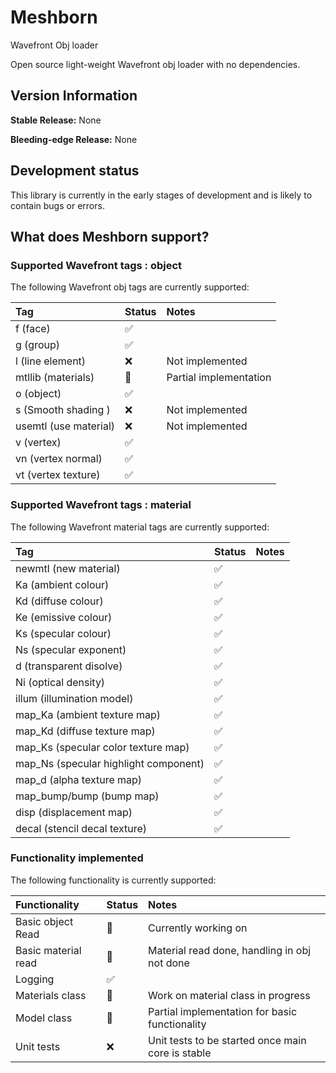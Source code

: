 # Meshborn
Wavefront Obj loader

Open source light-weight Wavefront obj loader with no dependencies.

## Version Information

**Stable Release:** None

**Bleeding-edge Release:** None

## Development status
This library is currently in the early stages of development and is likely to
contain bugs or errors.


## What does Meshborn support?

### Supported Wavefront tags : object
The following Wavefront obj tags are currently supported:

| Tag                  | Status             | Notes                |
|:---------------------|:-------------------|:---------------------|
| f (face)             | :white_check_mark: |                      |
| g (group)            | :white_check_mark: |                      |
| l (line element)     | :x:                | Not implemented      |
| mtllib (materials)   | :construction:     | Partial implementation |
| o (object)           | :white_check_mark: |                      |
| s (Smooth shading )  | :x:                | Not implemented      |
| usemtl (use material)| :x:                | Not implemented      |
| v (vertex)           | :white_check_mark: |                      |
| vn (vertex normal)   | :white_check_mark: |                      |
| vt (vertex texture)  | :white_check_mark: |                      |

### Supported Wavefront tags : material
The following Wavefront material tags are currently supported:

| Tag                                   | Status             | Notes                |
|:--------------------------------------|:-------------------|:---------------------|
| newmtl (new material)                 | :white_check_mark: |                      |
| Ka (ambient colour)                   | :white_check_mark: |                      |
| Kd (diffuse colour)                   | :white_check_mark: |                      |
| Ke (emissive colour)                  | :white_check_mark: |                      |
| Ks (specular colour)                  | :white_check_mark: |                      |
| Ns (specular exponent)                | :white_check_mark: |                      |
| d (transparent disolve)               | :white_check_mark: |                      |
| Ni (optical density)                  | :white_check_mark: |                      |
| illum (illumination model)            | :white_check_mark: |                      |
| map_Ka (ambient texture map)          | :white_check_mark: |                      |
| map_Kd (diffuse texture map)          | :white_check_mark: |                      |
| map_Ks (specular color texture map)   | :white_check_mark: |                      |
| map_Ns (specular highlight component) | :white_check_mark: |                      |
| map_d (alpha texture map)             | :white_check_mark: |                      |
| map_bump/bump (bump map)              | :white_check_mark: |                      |
| disp (displacement map)               | :white_check_mark: |                      |
| decal (stencil decal texture)         | :white_check_mark: |                      |

### Functionality implemented 
The following functionality is currently supported:

| Functionality        | Status             | Notes                                             |
|:---------------------|:-------------------|:--------------------------------------------------|
| Basic object Read    | :construction:     | Currently working on                              |
| Basic material read  | :construction:     | Material read done, handling in obj not done      |
| Logging              | :white_check_mark: |                                                   |
| Materials class      | :construction:     | Work on material class in progress                |
| Model class          | :construction:     | Partial implementation for basic functionality    |
| Unit tests           | :x:                | Unit tests to be started once main core is stable |
